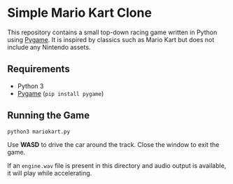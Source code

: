# Simple Mario Kart Clone

This repository contains a small top-down racing game written in Python using [Pygame](https://www.pygame.org/). It is inspired by classics such as Mario Kart but does not include any Nintendo assets.

## Requirements

- Python 3
- [Pygame](https://www.pygame.org/) (`pip install pygame`)

## Running the Game

```bash
python3 mariokart.py
```

Use **WASD** to drive the car around the track. Close the window to exit the game.

If an `engine.wav` file is present in this directory and audio output is available, it will play while accelerating.
